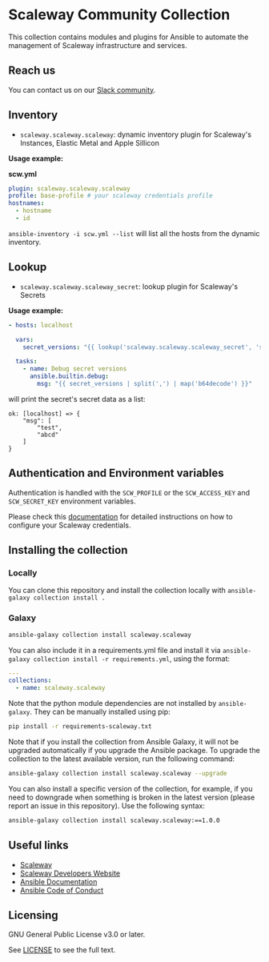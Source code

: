 # Scaleway Community Collection

This collection contains modules and plugins for Ansible to automate the management of Scaleway infrastructure and services.

## Reach us

You can contact us on our [Slack community](https://slack.scaleway.com/).

## Inventory

* `scaleway.scaleway.scaleway`: dynamic inventory plugin for Scaleway's Instances, Elastic Metal and Apple Sillicon

**Usage example:**

**scw.yml**

```yaml
plugin: scaleway.scaleway.scaleway
profile: base-profile # your scaleway credentials profile
hostnames:
  - hostname
  - id
```

`ansible-inventory -i scw.yml --list` will list all the hosts from the dynamic inventory.

## Lookup

* `scaleway.scaleway.scaleway_secret`: lookup plugin for Scaleway's Secrets

**Usage example:**

```yaml
- hosts: localhost

  vars:
    secret_versions: "{{ lookup('scaleway.scaleway.scaleway_secret', 'secret-epic-lumiere', 'test') }}"

  tasks:
    - name: Debug secret versions
      ansible.builtin.debug:
        msg: "{{ secret_versions | split(',') | map('b64decode') }}"
```

will print the secret's secret data as a list:

```shell
ok: [localhost] => {
    "msg": [
        "test",
        "abcd"
    ]
}
```


## Authentication and Environment variables

Authentication is handled with the `SCW_PROFILE` or the `SCW_ACCESS_KEY` and `SCW_SECRET_KEY` environment variables.

Please check this [documentation](https://www.scaleway.com/en/docs/scaleway-sdk/reference-content/scaleway-configuration-file/) for detailed instructions on how to configure your Scaleway credentials.

## Installing the collection

### Locally

You can clone this repository and install the collection locally with `ansible-galaxy collection install .`

### Galaxy

```sh
ansible-galaxy collection install scaleway.scaleway
```

You can also include it in a requirements.yml file and install it via `ansible-galaxy collection install -r requirements.yml`, using the format:

```yaml
---
collections:
  - name: scaleway.scaleway
```
Note that the python module dependencies are not installed by `ansible-galaxy`.
They can be manually installed using pip:

```sh
pip install -r requirements-scaleway.txt
```

Note that if you install the collection from Ansible Galaxy, it will not be upgraded automatically if you upgrade the Ansible package. To upgrade the collection to the latest available version, run the following command:

```sh
ansible-galaxy collection install scaleway.scaleway --upgrade
```

You can also install a specific version of the collection, for example, if you need to downgrade when something is broken in the latest version (please report an issue in this repository). Use the following syntax:

```sh
ansible-galaxy collection install scaleway.scaleway:==1.0.0
```


## Useful links

* [Scaleway](https://www.scaleway.com/)
* [Scaleway Developers Website](https://developers.scaleway.com/)
* [Ansible Documentation](https://docs.ansible.com/ansible/latest/index.html)
* [Ansible Code of Conduct](https://docs.ansible.com/ansible/latest/community/code_of_conduct.html)

## Licensing

GNU General Public License v3.0 or later.

See [LICENSE](https://www.gnu.org/licenses/gpl-3.0.txt) to see the full text.
